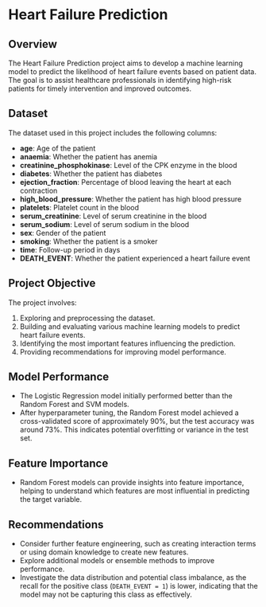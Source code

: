 # Heart Failure Prediction

## Overview

The Heart Failure Prediction project aims to develop a machine learning model to predict the likelihood of heart failure events based on patient data. The goal is to assist healthcare professionals in identifying high-risk patients for timely intervention and improved outcomes.

## Dataset

The dataset used in this project includes the following columns:
- **age**: Age of the patient
- **anaemia**: Whether the patient has anemia
- **creatinine_phosphokinase**: Level of the CPK enzyme in the blood
- **diabetes**: Whether the patient has diabetes
- **ejection_fraction**: Percentage of blood leaving the heart at each contraction
- **high_blood_pressure**: Whether the patient has high blood pressure
- **platelets**: Platelet count in the blood
- **serum_creatinine**: Level of serum creatinine in the blood
- **serum_sodium**: Level of serum sodium in the blood
- **sex**: Gender of the patient
- **smoking**: Whether the patient is a smoker
- **time**: Follow-up period in days
- **DEATH_EVENT**: Whether the patient experienced a heart failure event

## Project Objective

The project involves:
1. Exploring and preprocessing the dataset.
2. Building and evaluating various machine learning models to predict heart failure events.
3. Identifying the most important features influencing the prediction.
4. Providing recommendations for improving model performance.

## Model Performance

- The Logistic Regression model initially performed better than the Random Forest and SVM models.
- After hyperparameter tuning, the Random Forest model achieved a cross-validated score of approximately 90%, but the test accuracy was around 73%. This indicates potential overfitting or variance in the test set.

## Feature Importance

- Random Forest models can provide insights into feature importance, helping to understand which features are most influential in predicting the target variable.

## Recommendations

- Consider further feature engineering, such as creating interaction terms or using domain knowledge to create new features.
- Explore additional models or ensemble methods to improve performance.
- Investigate the data distribution and potential class imbalance, as the recall for the positive class (`DEATH_EVENT = 1`) is lower, indicating that the model may not be capturing this class as effectively.
